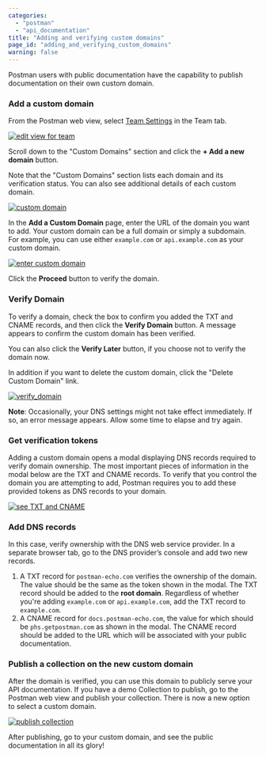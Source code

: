 ```yaml
---
categories:
  - "postman"
  - "api_documentation"
title: "Adding and verifying custom domains"
page_id: "adding_and_verifying_custom_domains"
warning: false
---
```


Postman users with public documentation have the capability to publish documentation on their own custom domain.

### Add a custom domain

From the Postman web view, select [Team Settings](https://app.getpostman.com/dashboard/teams/edit) in the Team tab.

[![edit view for team](https://s3.amazonaws.com/postman-static-getpostman-com/postman-docs/docs-team-settings.png)](https://s3.amazonaws.com/postman-static-getpostman-com/postman-docs/docs-team-settings.png)

Scroll down to the "Custom Domains" section and click the **+ Add a new domain** button. 

Note that the "Custom Domains" section lists each domain and its verification status. You can also see additional details of each custom domain.

[![custom domain](https://s3.amazonaws.com/postman-static-getpostman-com/postman-docs/docs-custom-domains-section.png)](https://s3.amazonaws.com/postman-static-getpostman-com/postman-docs/docs-custom-domains-section.png)

In the **Add a Custom Domain** page, enter the URL of the domain you want to add. Your custom domain can be a full domain or simply a subdomain. For example, you can use either `example.com` or `api.example.com` as your custom domain.

[![enter custom domain](https://s3.amazonaws.com/postman-static-getpostman-com/postman-docs/docs-add-custom-domain.png)](https://s3.amazonaws.com/postman-static-getpostman-com/postman-docs/docs-add-custom-domain.png)

Click the **Proceed** button to verify the domain.

### Verify Domain

To verify a domain, check the box to confirm you added the TXT and CNAME records, and then click the **Verify Domain** button. A message appears to confirm the custom domain has been verified. 

You can also click the **Verify Later** button, if you choose not to verify the domain now. 

In addition if you want to delete the custom domain, click the "Delete Custom Domain" link.

[![verify_domain](https://s3.amazonaws.com/postman-static-getpostman-com/postman-docs/docs-verify-domain.png)](https://s3.amazonaws.com/postman-static-getpostman-com/postman-docs/docs-verify-domain.png)

**Note**: Occasionally, your DNS settings might not take effect immediately. If so, an error message appears. Allow some time to elapse and try again.

### Get verification tokens

Adding a custom domain opens a modal displaying DNS records required to verify domain ownership. The most important pieces of information in the modal below are the TXT and CNAME records. To verify that you control the domain you are attempting to add, Postman requires you to add these provided tokens as DNS records to your domain.

[![see TXT and CNAME](https://s3.amazonaws.com/postman-static-getpostman-com/postman-docs/docs-verification-tokens.png)](https://s3.amazonaws.com/postman-static-getpostman-com/postman-docs/docs-verification-tokens.png)

### Add DNS records

In this case, verify ownership with the DNS web service provider. In a separate browser tab, go to the DNS provider’s console and add two new records.

1.  A TXT record for `postman-echo.com` verifies the ownership of the domain. The value should be the same as the token shown in the modal. The TXT record should be added to the **root domain**. Regardless of whether you're adding `example.com` or `api.example.com`, add the TXT record to `example.com`.
2.  A CNAME record for `docs.postman-echo.com`, the value for which should be `phs.getpostman.com` as shown in the modal. The CNAME record should be added to the URL which will be associated with your public documentation.


### Publish a collection on the new custom domain

After the domain is verified, you can use this domain to publicly serve your API documentation. If you have a demo Collection to publish, go to the Postman web view and publish your collection. There is now a new option to select a custom domain.

[![publish collection](https://s3.amazonaws.com/postman-static-getpostman-com/postman-docs/docs-publish-domain.png)](https://s3.amazonaws.com/postman-static-getpostman-com/postman-docs/docs-publish-domain.png)

After publishing, go to your custom domain, and see the public documentation in all its glory!
